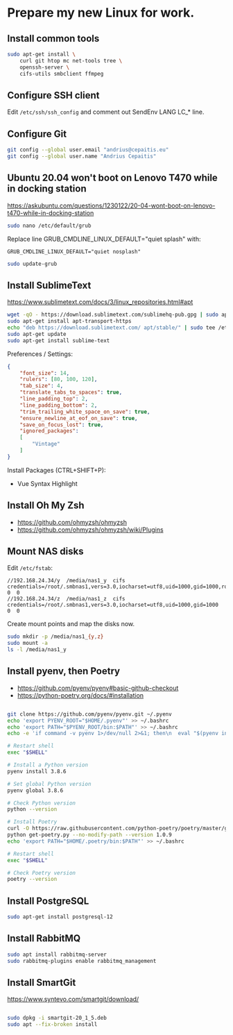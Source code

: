 # Prepare my new Linux for work.

## Install common tools

```bash
sudo apt-get install \
    curl git htop mc net-tools tree \
    openssh-server \
    cifs-utils smbclient ffmpeg
```

## Configure SSH client

Edit `/etc/ssh/ssh_config` and comment out SendEnv LANG LC_* line.

## Configure Git

```bash
git config --global user.email "andrius@cepaitis.eu"
git config --global user.name "Andrius Cepaitis"
```

## Ubuntu 20.04 won't boot on Lenovo T470 while in docking station

https://askubuntu.com/questions/1230122/20-04-wont-boot-on-lenovo-t470-while-in-docking-station

```bash
sudo nano /etc/default/grub
```

Replace line GRUB_CMDLINE_LINUX_DEFAULT="quiet splash" with:

    GRUB_CMDLINE_LINUX_DEFAULT="quiet nosplash"

```bash
sudo update-grub
```

## Install SublimeText

https://www.sublimetext.com/docs/3/linux_repositories.html#apt

```bash
wget -qO - https://download.sublimetext.com/sublimehq-pub.gpg | sudo apt-key add -
sudo apt-get install apt-transport-https
echo "deb https://download.sublimetext.com/ apt/stable/" | sudo tee /etc/apt/sources.list.d/sublime-text.list
sudo apt-get update
sudo apt-get install sublime-text
```

Preferences / Settings:

```json
{
    "font_size": 14,
    "rulers": [80, 100, 120],
    "tab_size": 4,
    "translate_tabs_to_spaces": true,
    "line_padding_top": 2,
    "line_padding_bottom": 2,
    "trim_trailing_white_space_on_save": true,
    "ensure_newline_at_eof_on_save": true,
    "save_on_focus_lost": true,
    "ignored_packages":
    [
        "Vintage"
    ]
}
```

Install Packages (CTRL+SHIFT+P):

- Vue Syntax Highlight

## Install Oh My Zsh

- https://github.com/ohmyzsh/ohmyzsh
- https://github.com/ohmyzsh/ohmyzsh/wiki/Plugins

## Mount NAS disks

Edit `/etc/fstab`:

```
//192.168.24.34/y  /media/nas1_y  cifs  credentials=/root/.smbnas1,vers=3.0,iocharset=utf8,uid=1000,gid=1000,ro  0  0
//192.168.24.34/z  /media/nas1_z  cifs  credentials=/root/.smbnas1,vers=3.0,iocharset=utf8,uid=1000,gid=1000  0  0
```

Create mount points and map the disks now.

```bash
sudo mkdir -p /media/nas1_{y,z}
sudo mount -a
ls -l /media/nas1_y
```

## Install pyenv, then Poetry

- https://github.com/pyenv/pyenv#basic-github-checkout
- https://python-poetry.org/docs/#installation

```bash

git clone https://github.com/pyenv/pyenv.git ~/.pyenv
echo 'export PYENV_ROOT="$HOME/.pyenv"' >> ~/.bashrc
echo 'export PATH="$PYENV_ROOT/bin:$PATH"' >> ~/.bashrc
echo -e 'if command -v pyenv 1>/dev/null 2>&1; then\n  eval "$(pyenv init -)"\nfi' >> ~/.bashrc

# Restart shell
exec "$SHELL"

# Install a Python version
pyenv install 3.8.6

# Set global Python version
pyenv global 3.8.6

# Check Python version
python --version

# Install Poetry
curl -O https://raw.githubusercontent.com/python-poetry/poetry/master/get-poetry.py
python get-poetry.py --no-modify-path --version 1.0.9
echo 'export PATH="$HOME/.poetry/bin:$PATH"' >> ~/.bashrc

# Restart shell
exec "$SHELL"

# Check Poetry version
poetry --version

```

## Install PostgreSQL

```bash
sudo apt-get install postgresql-12
```

## Install RabbitMQ

```bash
sudo apt install rabbitmq-server
sudo rabbitmq-plugins enable rabbitmq_management
```

## Install SmartGit

https://www.syntevo.com/smartgit/download/

```bash

sudo dpkg -i smartgit-20_1_5.deb
sudo apt --fix-broken install

```
